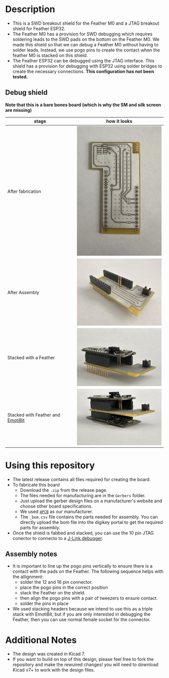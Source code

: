 # Description
- This is a SWD breakout shield for the Feather M0 and a JTAG breakout shield for Feather ESP32.
- The Feather M0 has a provision for SWD debugging which requires soldering leads to the SWD pads on the bottom on the Feather M0. We made this shield so that we can debug a Feather M0 without having to solder leads. Instead, we use pogo pins to create the contact when the feather M0 is stacked on this shield.
- The Feather ESP32 can be debugged using the JTAG interface. This shield has a provision for debugging with ESP32 using solder bridges to create the necessary connections. **This configuration has not been tested.**

## Debug shield
**Note that this is a bare bones board (which is why the SM and silk screen are missing)**

| stage | how it looks |
|-------|----------|
| After fabrication | <img src="./assets/shield_fab.jpg" width="300"> |
| After Assembly | <img src="./assets/shield_assembly.jpg" width="300"> |
| Stacked with a Feather | <img src="./assets/shield_feather_stack.jpg" width="300"> |
| Stacked with Feather and [EmotiBit](https://www.emotibit.com/) | <img src="./assets/shield_feather_emotibit_stack.jpg" width="300"> |


# Using this repository
- The latest release contains all files required for creating the board.
- To fabricate this board
  - Download the `.zip` from the release page.
  - The files needed for manufacturing are in the `Gerbers` folder.
  - Just upload the gerber design files on a manufacturer's website and choose other board specifications.
  - We used [`4PCB`](https://www.4pcb.com/pcb-prototype-2-4-layer-boards-specials.html) as our manufacturer.
  - The `_bom.csv` file contains the parts needed for assembly. You can directly upload the bom file into the digikey portal to get the required parts for assembly.
- Once the shield is fabbed and stacked, you can use the 10 pin JTAG conector to connecto to a [J-Link debugger](https://www.segger.com/products/debug-probes/j-link/).

## Assembly notes
- It is important to line up the pogo pins vertically to ensure there is a contact with the pads on the Feather. The following sequence helps with the allignment:
  - solder the 12 and 16 pin connector.
  - place the pogo pins in the correct position
  - stack the Feather on the shield.
  - then align the pogo pins with a pair of tweezers to ensure contact.
  - solder the pins in place
- We used stacking headers because we intend to use this as a triple stack with EmotiBit, but if you are only interested in debugging the Feather, then you can use normal female socket for the connector. 


# Additional Notes
- The design was created in Kicad 7.
- If you want to build on top of this design, please feel free to fork the repository and make the rewuired changes! you will need to download Kicad v7+ to work with the design files.
